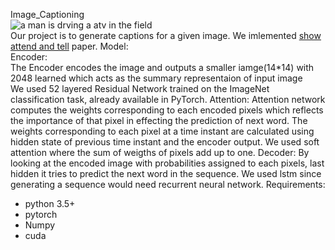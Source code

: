 Image_Captioning  
  ![a man is drving a atv in the field](./Datasets/flickr30k-images/109823395.jpg)  
  Our project is to generate captions for a given image. We imlemented [show attend and tell](https://arxiv.org/pdf/1502.03044.pdf) paper.
Model:  
  Encoder:   
    The Encoder encodes the image and outputs a smaller iamge(14*14) with 2048 learned which acts as the summary representaion of input image   
    We used 52 layered Residual Network trained on the ImageNet classification task, already available in PyTorch.
  Attention:
    Attention network computes the weights corresponding to each encoded pixels which reflects the importance of that pixel in effecting the prediction of next word.
    The weights corresponding to each pixel at a time instant are calculated using hidden state of previous time instant and the encoder output. We used soft attention where the sum of weigths of pixels add up to one.
  Decoder:
    By looking at the encoded image with probabilities assigned to each pixels, last hidden it tries to predict the next word in the sequence.
    We used lstm since generating a sequence would need recurrent neural network.
Requirements:   
  * python 3.5+
  * pytorch 
  * Numpy
  * cuda
  
  
